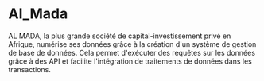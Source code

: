 # Al_Mada
AL MADA, la plus grande société de capital-investissement privé en Afrique, numérise ses données grâce à la création d'un système de gestion de base de données. Cela permet d'exécuter des requêtes sur les données grâce à des API et facilite l'intégration de traitements de données dans les transactions.
